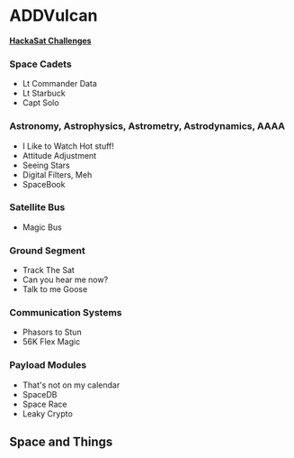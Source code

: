 # ADDVulcan
[**HackaSat Challenges**](https://www.hackasat.com/)

### Space Cadets

- Lt Commander Data 
- Lt Starbuck 
- Capt Solo 

### Astronomy, Astrophysics, Astrometry, Astrodynamics, AAAA

- I Like to Watch Hot stuff! 
- Attitude Adjustment 
- Seeing Stars 
- Digital Filters, Meh
- SpaceBook

### Satellite Bus

- Magic Bus

### Ground Segment

- Track The Sat
- Can you hear me now?
- Talk to me Goose

### Communication Systems

- Phasors to Stun
- 56K Flex Magic

### Payload Modules

- That's not on my calendar
- SpaceDB
- Space Race
- Leaky Crypto

## Space and Things

